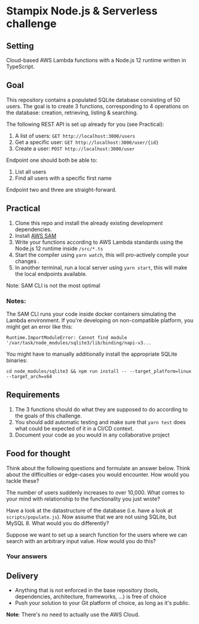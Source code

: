 # Stampix Node.js & Serverless challenge

## Setting
Cloud-based AWS Lambda functions with a Node.js 12 runtime written in TypeScript.

## Goal
This repository contains a populated SQLite database consisting of 50 users. The goal is to create 3 functions, corresponding to 4 operations on the database: creation, retrieving, listing & searching.

The following REST API is set up already for you (see Practical):

1. A list of users: `GET http://localhost:3000/users`
2. Get a specific user: `GET http://localhost:3000/user/{id}`
3. Create a user: `POST http://localhost:3000/user`

Endpoint one should both be able to:

1. List all users
2. Find all users with a specific first name

Endpoint two and three are straight-forward.

## Practical
1. Clone this repo and install the already existing development dependencies.
2. Install [AWS SAM](https://docs.aws.amazon.com/serverless-application-model/latest/developerguide/serverless-sam-cli-install.html)
3. Write your functions according to AWS Lambda standards using the Node.js 12 runtime inside `/src/*.ts`
4. Start the compiler using `yarn watch`, this will pro-actively compile your changes .
5. In another terminal, run a local server using `yarn start`, this will make the local endpoints available.

Note: SAM CLI is not the most optimal

### Notes:
The SAM CLI runs your code inside docker containers simulating the Lambda environment. If you're developing on non-compatible platform, you might get an error like this:

`Runtime.ImportModuleError: Cannot find module '/var/task/node_modules/sqlite3/lib/binding/napi-v3...`

You might have to manually additionally install the appropriate SQLite binaries:

`cd node_modules/sqlite3 && npm run install -- --target_platform=linux --target_arch=x64`



## Requirements
1. The 3 functions should do what they are supposed to do according to the goals of this challenge.
2. You should add automatic testing and make sure that `yarn test` does what could be expected of it in a CI/CD context.
3. Document your code as you would in any collaborative project

## Food for thought
Think about the following questions and formulate an answer below. Think about the difficulties or edge-cases you would encounter. How would you tackle these?

The number of users suddenly increases to over 10,000. What comes to your mind with relationship to the functionality you just wrote?

Have a look at the datastructure of the database (i.e. have a look at `scripts/populate.js`). Now assume that we are not using SQLite, but MySQL 8. What would you do differently?

Suppose we want to set up a search function for the users where we can search with an arbitrary input value. How would you do this?

### Your answers

<!--
Write down your answers here
-->

## Delivery
- Anything that is not enforced in the base repository (tools, dependencies, architecture, frameworks, ...) is free of choice
- Push your solution to your Git platform of choice, as long as it's public.

**Note**: There's no need to actually use the AWS Cloud.
